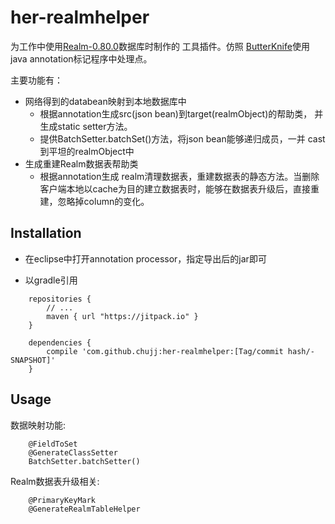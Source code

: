 # her-realmhelper

为工作中使用[Realm-0.80.0](https://github.com/realm/realm-java)数据库时制作的
工具插件。仿照
[ButterKnife](https://github.com/JakeWharton/butterknife)使用java
annotation标记程序中处理点。

主要功能有：

* 网络得到的databean映射到本地数据库中
    * 根据annotation生成src(json bean)到target(realmObject)的帮助类，
      并生成static setter方法。
    * 提供BatchSetter.batchSet()方法，将json bean能够递归成员，一并
      cast到平坦的realmObject中
* 生成重建Realm数据表帮助类
    * 根据annotation生成 realm清理数据表，重建数据表的静态方法。当删除
      客户端本地以cache为目的建立数据表时，能够在数据表升级后，直接重
      建，忽略掉column的变化。

## Installation

* 在eclipse中打开annotation processor，指定导出后的jar即可

* 以gradle引用

```
    repositories {
        // ...
        maven { url "https://jitpack.io" }
    }

    dependencies {
        compile 'com.github.chujj:her-realmhelper:[Tag/commit hash/-SNAPSHOT]'
    }
```


## Usage

数据映射功能:
```
    @FieldToSet
    @GenerateClassSetter
	BatchSetter.batchSetter()
```
Realm数据表升级相关:
```
    @PrimaryKeyMark
    @GenerateRealmTableHelper
```



